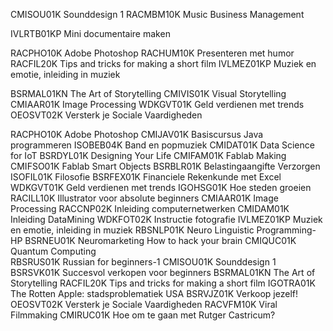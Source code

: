 CMISOU01K    Sounddesign 1
RACMBM10K  Music Business Management

IVLRTB01KP    Mini documentaire maken

RACPHO10K   Adobe Photoshop
RACHUM10K   Presenteren met humor
RACFIL20K       Tips and tricks for making a short film
IVLMEZ01KP  Muziek en emotie, inleiding in muziek




BSRMAL01KN The Art of Storytelling
CMIVIS01K      Visual Storytelling
CMIAAR01K    Image Processing
WDKGVT01K    Geld verdienen met trends 
OEOSVT02K     Versterk je Sociale Vaardigheden

RACPHO10K		Adobe Photoshop
CMIJAV01K		Basiscursus Java programmeren
ISOBEB04K		Band en popmuziek
CMIDAT01K		Data Science for IoT
BSRDYL01K		Designing Your Life
CMIFAM01K		Fablab Making
CMIFSO01K		Fablab Smart Objects
BSRBLR01K		Belastingaangifte Verzorgen
ISOFIL01K		Filosofie
BSRFEX01K		Financiele Rekenkunde met Excel
WDKGVT01K		Geld verdienen met trends
IGOHSG01K		Hoe steden groeien	
RACILL10K		Illustrator voor absolute beginners
CMIAAR01K		Image Processing
RACCNP02K		Inleiding computernetwerken	
CMIDAM01K		Inleiding DataMining
WDKFOT02K		Instructie fotografie
IVLMEZ01KP		Muziek en emotie, inleiding in muziek
RBSNLP01K		Neuro Linguistic Programming- HP
BSRNEU01K		Neuromarketing How to hack your brain
CMIQUC01K		Quantum Computing	
RBSRUS01K		Russian for beginners-1	
CMISOU01K		Sounddesign 1
BSRSVK01K		Succesvol verkopen voor beginners
BSRMAL01KN		The Art of Storytelling
RACFIL20K		Tips and tricks for making a short film
IGOTRA01K		The Rotten Apple: stadsproblematiek USA
BSRVJZ01K		Verkoop jezelf!	
OEOSVT02K		Versterk je Sociale Vaardigheden
RACVFM10K		Viral Filmmaking
CMIRUC01K          Hoe om te gaan met Rutger Castricum?


